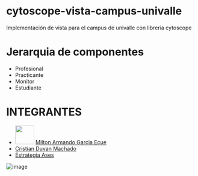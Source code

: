 # cytoscope-vista-campus-univalle
Implementación de vista para el campus de univalle con libreria cytoscope

# Jerarquia de componentes
* Profesional
* Practicante
* Monitor
* Estudiante


# INTEGRANTES
*  <img width='50em'  src='https://user-images.githubusercontent.com/62184928/182726429-5dd79320-d3e5-41a6-bf95-3e19918a6873.png' />  [Milton Armando Garcia Ecue](https://github.com/1000tonage)
* [Cristian Duvan Machado](https://://github.com/criistiianDM)
* [Estrategia Ases](https://github.com/sistemasases)

![image](https://user-images.githubusercontent.com/62184928/182721999-dcca59ef-6af9-4fb8-b9df-2de4a701fd65.png)

